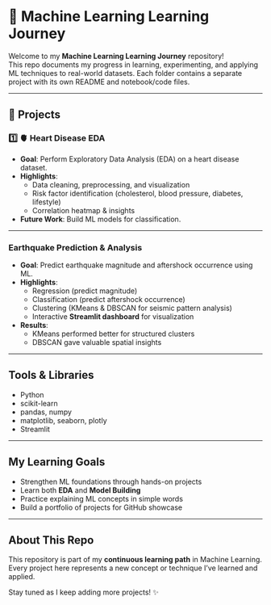# 🚀 Machine Learning Learning Journey  

Welcome to my **Machine Learning Learning Journey** repository!  
This repo documents my progress in learning, experimenting, and applying ML techniques to real-world datasets. Each folder contains a separate project with its own README and notebook/code files.  

---

## 📂 Projects  

### 1️⃣ 🫀 Heart Disease EDA  
- **Goal**: Perform Exploratory Data Analysis (EDA) on a heart disease dataset.  
- **Highlights**:  
  - Data cleaning, preprocessing, and visualization  
  - Risk factor identification (cholesterol, blood pressure, diabetes, lifestyle)  
  - Correlation heatmap & insights  
- **Future Work**: Build ML models for classification.  

---

###  Earthquake Prediction & Analysis  
- **Goal**: Predict earthquake magnitude and aftershock occurrence using ML.  
- **Highlights**:  
  - Regression (predict magnitude)  
  - Classification (predict aftershock occurrence)  
  - Clustering (KMeans & DBSCAN for seismic pattern analysis)  
  - Interactive **Streamlit dashboard** for visualization  
- **Results**:  
  - KMeans performed better for structured clusters  
  - DBSCAN gave valuable spatial insights  


---

##  Tools & Libraries  
- Python   
- scikit-learn  
- pandas, numpy  
- matplotlib, seaborn, plotly   
- Streamlit   

---

##  My Learning Goals  
- Strengthen ML foundations through hands-on projects  
- Learn both **EDA** and **Model Building**  
- Practice explaining ML concepts in simple words  
- Build a portfolio of projects for GitHub showcase  

---

##  About This Repo  
This repository is part of my **continuous learning path** in Machine Learning.  
Every project here represents a new concept or technique I’ve learned and applied.  

Stay tuned as I keep adding more projects! ✨  
